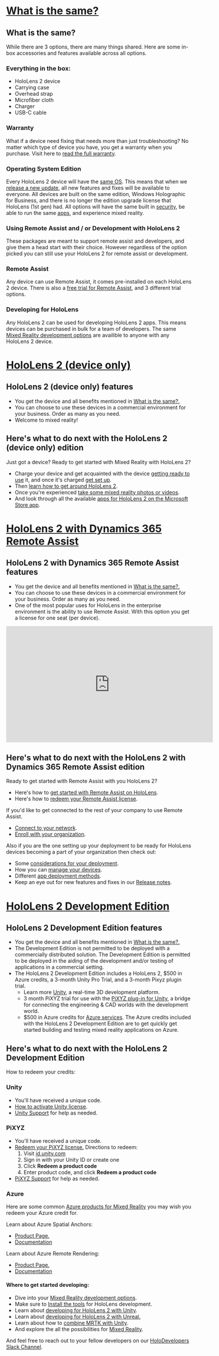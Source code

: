 # [What is the same?](#tab/same)

## What is the same?

While there are 3 options, there are many things shared. Here are some in-box accessories and features available across all options.

### Everything in the box:

- HoloLens 2 device
- Carrying case
- Overhead strap
- Microfiber cloth
- Charger
- USB-C cable

### Warranty

What if a device need fixing that needs more than just troubleshooting? No matter which type of device you have, you get a warranty when you purchase. Visit here to [read the full warranty](https://www.microsoft.com/en-us/storedocs/terms-of-sale?rtc=1).

### Operating System Edition

Every HoloLens 2 device will have the [same OS](../security-architecture.md). This means that when we [release a new update](../hololens-release-notes.md), all new features and fixes will be available to everyone. All devices are built on the same edition, Windows Holographic for Business, and there is no longer the edition upgrade license that HoloLens (1st gen) had. All options will have the same built in [security](https://docs.microsoft.com/hololens/security-overview), be able to run the same [apps](https://docs.microsoft.com/hololens/holographic-store-apps), and experience mixed reality.

### Using Remote Assist and / or Development with HoloLens 2

These packages are meant to support remote assist and developers, and give them a head start with their choice. However regardless of the option picked you can still use your HoloLens 2 for remote assist or development.

### Remote Assist

Any device can use Remote Assist, it comes pre-installed on each HoloLens 2 device. There is also a [free trial for Remote Assist](https://docs.microsoft.com/dynamics365/mixed-reality/remote-assist/try-remote-assist), and 3 different trial options.

### Developing for HoloLens

Any HoloLens 2 can be used for developing HoloLens 2 apps. This means devices can be purchased in bulk for a team of developers. The same [Mixed Reality development options](https://docs.microsoft.com/windows/mixed-reality/develop/development?tabs=unity) are availible to anyone with any HoloLens 2 device. 


# [HoloLens 2 (device only)](#tab/device)

## HoloLens 2 (device only) features

- You get the device and all benefits mentioned in [What is the same?.](hololens2-options.md#learn-more-about-each-option&tabs=same)
- You can choose to use these devices in a commercial environment for your business. Order as many as you need.
- Welcome to mixed reality!

## Here's what to do next with the HoloLens 2 (device only) edition

Just got a device? Ready to get started with Mixed Reality with HoloLens 2?

- Charge your device and get acquainted with the device [getting ready to use](https://docs.microsoft.com/hololens/hololens2-setup) it, and once it&#39;s charged [get set up](https://docs.microsoft.com/hololens/hololens2-start).
- Then [learn how to get around HoloLens 2](https://docs.microsoft.com/hololens/holographic-home).
- Once you&#39;re experienced [take some mixed reality photos or videos](https://docs.microsoft.com/hololens/holographic-photos-and-videos).
- And look through all the available [apps for HoloLens 2 on the Microsoft Store app](https://docs.microsoft.com/hololens/holographic-store-apps).


# [HoloLens 2 with Dynamics 365 Remote Assist](#tab/remoteassist)

## HoloLens 2 with Dynamics 365 Remote Assist features

- You get the device and all benefits mentioned in [What is the same?.](hololens2-options.md#what-is-the-same)
- You can choose to use these devices in a commercial environment for your business. Order as many as you need.
- One of the most popular uses for HoloLens in the enterprise environment is the ability to use Remote Assist. With this option you get a license for one seat (per device).

<iframe width="560" height="315" src="https://www.youtube.com/embed/d3YT8j0yYl0" frameborder="0" allow="accelerometer; autoplay; clipboard-write; encrypted-media; gyroscope; picture-in-picture" allowfullscreen></iframe>

## Here's what to do next with the HoloLens 2 with Dynamics 365 Remote Assist edition

Ready to get started with Remote Assist with you HoloLens 2?

- Here&#39;s how to [get started with Remote Assist on HoloLens](https://docs.microsoft.com/dynamics365/mixed-reality/remote-assist/overview-hololens).
- Here&#39;s how to [redeem your Remote Assist license](https://docs.microsoft.com/dynamics365/mixed-reality/remote-assist/deploy-remote-assist#add-and-assign-licenses).

If you&#39;d like to get connected to the rest of your company to use Remote Assist.

- [Connect to your network](https://docs.microsoft.com/hololens/hololens-network).
- [Enroll with your organization](https://docs.microsoft.com/hololens/hololens-enroll-mdm).

Also if you are the one setting up your deployment to be ready for HoloLens devices becoming a part of your organization then check out:

- Some [considerations for your deployment](https://docs.microsoft.com/hololens/hololens-requirements).
- How you can [manage your devices](https://docs.microsoft.com/hololens/hololens-csp-policy-overview).
- Different [app deployment methods](https://docs.microsoft.com/hololens/app-deploy-overview).
- Keep an eye out for new features and fixes in our [Release notes](https://docs.microsoft.com/hololens/hololens-release-notes).


# [HoloLens 2 Development Edition](#tab/developeredition)

## HoloLens 2 Development Edition features

- You get the device and all benefits mentioned in [What is the same?.](hololens2-options.md#what-is-the-same)
- The Development Edition is not permitted to be deployed with a commercially distributed solution. The Development Edition is permitted to be deployed in the aiding of the development and/or testing of applications in a commercial setting. 
- The HoloLens 2 Development Edition includes a HoloLens 2, $500 in Azure credits, a 3-month Unity Pro Trial, and a 3-month Pixyz plugin trial.  
    - Learn more [Unity](https://unity.com/), a real-time 3D development platform.
    - 3 month PiXYZ trial for use with the [PiXYZ plug-in for Unity](https://www.pixyz-software.com/plugin/), a bridge for connecting the engineering &amp; CAD worlds with the development world.
    - $500 in Azure credits for [Azure services](https://azure.microsoft.com/resources/). The Azure credits included with the HoloLens 2 Development Edition are to get quickly get started building and testing mixed reality applications on Azure.

## Here's what to do next with the HoloLens 2 Development Edition

How to redeem your credits:

### Unity
- You'll have received a unique code. 
- [How to activate Unity license](https://support.unity3d.com/hc/articles/211438683-How-do-I-activate-my-license-).
- [Unity Support](https://support.unity3d.com/hc) for help as needed. 

### PiXYZ
- You'll have received a unique code.
- [Redeem your PiXYZ license.](https://www.pixyz-software.com/documentations/html/2020.1/review/TrialLicense.html)
Directions to redeem:
    1. Visit [id.unity.com](http://id.unity.com/) 
    1. Sign in with your Unity ID or create one
    1. Click **Redeem a product code** 
    1. Enter product code, and click **Redeem a product code**
- [PiXYZ Support](https://www.pixyz-software.com/support/) for help as needed. 

### Azure
Here are some common [Azure products for Mixed Reality](https://azure.microsoft.com/topic/mixed-reality/) you may wish you redeem your Azure credit for.

Learn about Azure Spatial Anchors:
- [Product Page.](https://azure.microsoft.com/services/spatial-anchors/)
- [Documentation](https://docs.microsoft.com/azure/spatial-anchors/)

Learn about Azure Remote Rendering:
- [Product Page.](https://azure.microsoft.com/services/remote-rendering/)
- [Documentation](https://docs.microsoft.com/azure/remote-rendering/overview/about)

#### Where to get started developing:

- Dive into your [Mixed Reality development options](https://docs.microsoft.com/windows/mixed-reality/develop/development?tabs=unity).
- Make sure to [Install the tools](https://docs.microsoft.com/windows/mixed-reality/develop/install-the-tools?tabs=unity) for HoloLens development.
- Learn about [developing for HoloLens 2 with Unity](https://docs.microsoft.com/windows/mixed-reality/develop/unity/unity-development-overview?tabs=mrtk%2Carr%2Chl2).
- Learn about [developing for HoloLens 2 with Unreal.](https://docs.microsoft.com/windows/mixed-reality/develop/unreal/unreal-development-overview?tabs=mrtk%2Casa)
- Learn about how to [combine MRTK with Unity](https://docs.microsoft.com/windows/mixed-reality/develop/unity/mrtk-getting-started).
- And explore the all the possibilities for [Mixed Reality](https://docs.microsoft.com/windows/mixed-reality/).

And feel free to reach out to your fellow developers on our [HoloDevelopers Slack Channel](https://holodevelopersslack.azurewebsites.net/).
